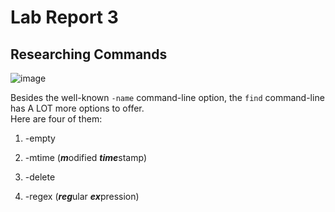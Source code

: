# Lab Report 3
## Researching Commands

![image](https://user-images.githubusercontent.com/122419405/218331294-82fceef0-2f40-430c-ba43-40fdf6ce97ab.png)

Besides the well-known `-name` command-line option, the `find` command-line has A LOT more options to offer.  
Here are four of them:

1)  -empty


2)  -mtime (***m***odified ***time***stamp)


3)  -delete


4)  -regex (***reg***ular ***ex***pression)


